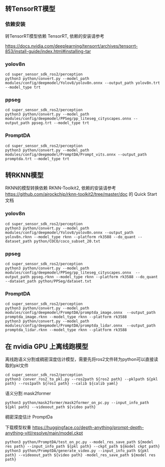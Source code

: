 ## 转TensorRT模型
### 依赖安装
转TensorRT模型依赖 TensorRT, 依赖的安装请参考

https://docs.nvidia.com/deeplearning/tensorrt/archives/tensorrt-853/install-guide/index.html#installing-tar

### yolov8n

```shell
cd super_sensor_sdk_ros2/perception
python3 python/convert.py --model_path modules/config/deepmodel/Yolov8/yolov8n.onnx --output_path yolov8n.trt --model_type trt
```
### ppseg

```shell
cd super_sensor_sdk_ros2/perception
python3 python/convert.py --model_path modules/config/deepmodel/PPSeg/pp_liteseg_cityscapes.onnx --output_path ppseg.trt --model_type trt
```
### PromptDA
```shell
cd super_sensor_sdk_ros2/perception
python3 python/convert.py --model_path modules/config/deepmodel/PromptDA/Prompt_vits.onnx --output_path promptda.trt --model_type trt
```

## 转RKNN模型

RKNN的模型转换依赖 RKNN-Toolkit2, 依赖的安装请参考 https://github.com/airockchip/rknn-toolkit2/tree/master/doc 的 Quick Start 文档

### yolov8n

```shell
cd super_sensor_sdk_ros2/perception
python3 python/convert.py --model_path modules/config/deepmodel/Yolov8/yolov8n.onnx --output_path yolov8n.rknn --model_type rknn --platform rk3588 --do_quant --dataset_path python/COCO/coco_subset_20.txt
```

### ppseg

```shell
cd super_sensor_sdk_ros2/perception
python3 python/convert.py --model_path modules/config/deepmodel/PPSeg/pp_liteseg_cityscapes.onnx  --output_path ppseg.rknn --model_type rknn --platform rk3588 --do_quant --dataset_path python/PPSeg/dataset.txt
```

### PromptDA

```shell
cd super_sensor_sdk_ros2/perception
python3 python/convert.py --model_path modules/config/deepmodel/PromptDA/promptda_image.onnx  --output_path promptda_image.rknn --model_type rknn --platform rk3588
python3 python/convert.py --model_path modules/config/deepmodel/PromptDA/promptda_lidar.onnx  --output_path promptda_lidar.rknn --model_type rknn --platform rk3588
```

## 在 nvidia GPU 上离线跑模型
离线跑语义分割或稠密深度估计模型，需要先将ros2文件转为python可以直接读取的pkl文件

```shell
cd super_sensor_sdk_ros2/perception
python3 conver_ros2_to_pkl.py --ros2path ${ros2 path} --pklpath ${pkl path} --ros1path ${ros1 path} --calib ${calib yaml}
```
语义分割 mask2former
```shell
python3 python/mask2former/mask2former_on_pc.py --input_info_path ${pkl path} --videoout_path ${video path}
```
稠密深度估计 PromptDa

下载模型权重 https://huggingface.co/depth-anything/prompt-depth-anything-vitl/resolve/main/model.ckpt
```shell
python3 python/PromptDA/test_on_pc.py --model_res_save_path ${model res path} --input_info_path ${pkl path} --ckpt_path ${model ckpt path}
python3 python/PromptDA/generate_video.py --input_info_path ${pkl path} --videoout_path ${video path} -model_res_save_path ${model res path}
```



